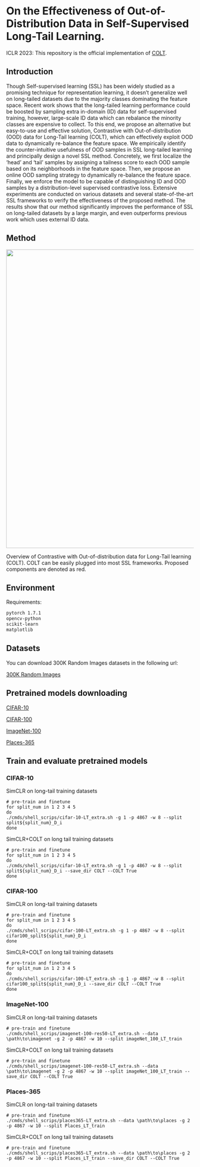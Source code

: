 # On the Effectiveness of Out-of-Distribution Data in Self-Supervised Long-Tail Learning.

ICLR 2023: This repository is the official implementation of [COLT]().

## Introduction
Though Self-supervised learning (SSL) has been widely studied as a promising technique for representation learning, it doesn’t generalize well on long-tailed datasets due to the majority classes dominating the feature space. Recent work shows that the long-tailed learning performance could be boosted by sampling extra in-domain (ID) data for self-supervised training, however, large-scale ID data which can rebalance the minority classes are expensive to collect. 
To this end, we propose an alternative but easy-to-use and effective solution, Contrastive with Out-of-distribution (OOD) data for Long-Tail learning (COLT), which can effectively exploit OOD data to dynamically re-balance the feature space. We empirically identify the counter-intuitive usefulness of OOD samples in SSL long-tailed
learning and principally design a novel SSL method. Concretely, we first localize the ‘head’ and ‘tail’ samples by assigning a tailness score to each OOD sample based on its neighborhoods in the feature space. Then, we propose an online OOD sampling strategy to dynamically re-balance the feature space. Finally, we enforce the model to be capable of distinguishing ID and OOD samples by a distribution-level supervised contrastive loss. Extensive experiments are conducted on various datasets and several state-of-the-art SSL frameworks to verify the effectiveness of the proposed method. The results show that our method significantly improves the performance of SSL on long-tailed datasets by a large margin, and even outperforms previous work which uses external ID data.

## Method
<div align=center>
<img src="pipeline.png" width="800" >
</div>

Overview of Contrastive with Out-of-distribution data for Long-Tail learning (COLT). COLT can be easily plugged into most SSL frameworks. Proposed components are denoted as red.

## Environment
Requirements:
```bash
pytorch 1.7.1 
opencv-python
scikit-learn 
matplotlib
```

## Datasets
You can download 300K Random Images datasets in the following url:

[300K Random Images](https://people.eecs.berkeley.edu/~hendrycks/300K_random_images.npy)

## Pretrained models downloading
[CIFAR-10]()

[CIFAR-100]()

[ImageNet-100]()

[Places-365]()

## Train and evaluate pretrained models
### CIFAR-10
SimCLR on long-tail training datasets
```
# pre-train and finetune
for split_num in 1 2 3 4 5
do
./cmds/shell_scrips/cifar-10-LT_extra.sh -g 1 -p 4867 -w 8 --split split${split_num}_D_i
done
```

SimCLR+COLT on long tail training datasets
```
# pre-train and finetune
for split_num in 1 2 3 4 5
do
./cmds/shell_scrips/cifar-10-LT_extra.sh -g 1 -p 4867 -w 8 --split split${split_num}_D_i --save_dir COLT --COLT True
done
```

### CIFAR-100
SimCLR on long-tail training datasets
```
# pre-train and finetune
for split_num in 1 2 3 4 5
do
./cmds/shell_scrips/cifar-100-LT_extra.sh -g 1 -p 4867 -w 8 --split cifar100_split${split_num}_D_i
done
```

SimCLR+COLT on long tail training datasets
```
# pre-train and finetune
for split_num in 1 2 3 4 5
do
./cmds/shell_scrips/cifar-100-LT_extra.sh -g 1 -p 4867 -w 8 --split cifar100_split${split_num}_D_i --save_dir COLT --COLT True
done
```

### ImageNet-100
SimCLR on long-tail training datasets
```
# pre-train and finetune
./cmds/shell_scrips/imagenet-100-res50-LT_extra.sh --data \path\to\imagenet -g 2 -p 4867 -w 10 --split imageNet_100_LT_train
```

SimCLR+COLT on long tail training datasets
```
# pre-train and finetune
./cmds/shell_scrips/imagenet-100-res50-LT_extra.sh --data \path\to\imagenet -g 2 -p 4867 -w 10 --split imageNet_100_LT_train --save_dir COLT --COLT True
```

### Places-365
SimCLR on long-tail training datasets
```
# pre-train and finetune
./cmds/shell_scrips/places365-LT_extra.sh --data \path\to\places -g 2 -p 4867 -w 10 --split Places_LT_train
```

SimCLR+COLT on long tail training datasets
```
# pre-train and finetune
./cmds/shell_scrips/places365-LT_extra.sh --data \path\to\places -g 2 -p 4867 -w 10 --split Places_LT_train --save_dir COLT --COLT True
```


